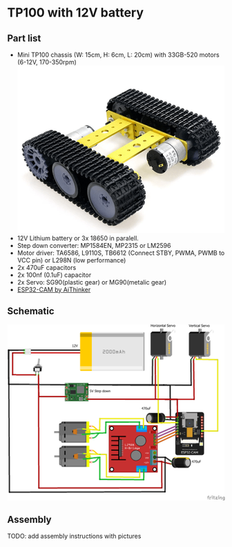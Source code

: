 # TP100 with 12V battery

## Part list
- Mini TP100 chassis (W: 15cm, H: 6cm, L: 20cm) with 33GB-520 motors (6-12V, 170-350rpm)
![img](img/tp100-tank-chassis.png)
- 12V Lithium battery or 3x 18650 in paralell. 
- Step down converter: MP1584EN, MP2315 or LM2596
- Motor driver: TA6586, L9110S, TB6612 (Connect STBY, PWMA, PWMB to VCC pin) or L298N (low performance)
- 2x 470uF capacitors
- 2x 100nf (0.1uF) capacitor
- 2x Servo: SG90(plastic gear) or MG90(metalic gear)
- [ESP32-CAM by AiThinker](http://www.ai-thinker.com/pro_view-24.html)

## Schematic
![img](img/Sketch_TP100_12V_2PIN_DRV_bb.png)

## Assembly
TODO: add assembly instructions with pictures
